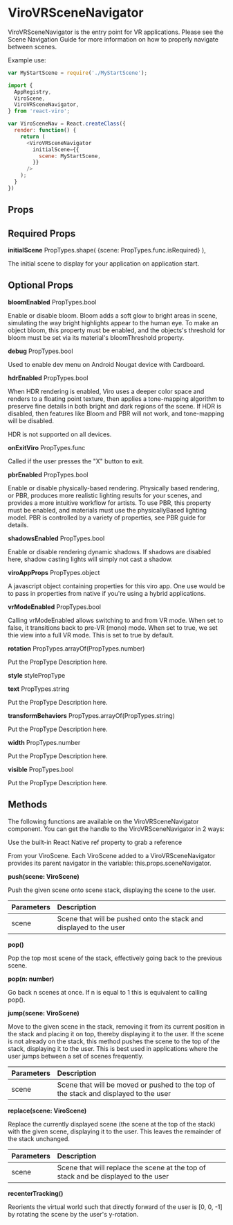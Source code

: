 # ViroVRSceneNavigator

ViroVRSceneNavigator is the entry point for VR applications. Please see the Scene Navigation Guide for more information on how to properly navigate between scenes.

Example use:

```JavaScript
var MyStartScene = require('./MyStartScene');

import {
  AppRegistry,
  ViroScene,
  ViroVRSceneNavigator,
} from 'react-viro';

var ViroSceneNav = React.createClass({
  render: function() {
    return (
      <ViroVRSceneNavigator
        initialScene={{
          scene: MyStartScene,
        }}
      />
    );
  }
})
```

## Props

## Required Props

**initialScene**	PropTypes.shape( {scene: PropTypes.func.isRequired} ),

The initial scene to display for your application on application start.

## Optional Props

**bloomEnabled**	PropTypes.bool

Enable or disable bloom. Bloom adds a soft glow to bright areas in scene, simulating the way bright highlights appear to the human eye. To make an object bloom, this property must be enabled, and the objects's threshold for bloom must be set via its material's bloomThreshold property.

**debug**	PropTypes.bool

Used to enable dev menu on Android Nougat device with Cardboard.

**hdrEnabled**	PropTypes.bool

When HDR rendering is enabled, Viro uses a deeper color space and renders to a floating point texture, then applies a tone-mapping algorithm to preserve fine details in both bright and dark regions of the scene. If HDR is disabled, then features like Bloom and PBR will not work, and tone-mapping will be disabled.

HDR is not supported on all devices.

**onExitViro**	PropTypes.func

Called if the user presses the "X" button to exit.

**pbrEnabled**	PropTypes.bool

Enable or disable physically-based rendering. Physically based rendering, or PBR, produces more realistic lighting results for your scenes, and provides a more intuitive workflow for artists. To use PBR, this property must be enabled, and materials must use the physicallyBased lighting model. PBR is controlled by a variety of properties, see PBR guide for details.

**shadowsEnabled**	PropTypes.bool

Enable or disable rendering dynamic shadows. If shadows are disabled here, shadow casting lights will simply not cast a shadow.

**viroAppProps**	PropTypes.object

A javascript object containing properties for this viro app. One use would be to pass in properties from native if you're using a hybrid applications.

**vrModeEnabled**	PropTypes.bool

Calling vrModeEnabled allows switching to and from VR mode. When set to false, it transitions back to pre-VR (mono) mode. When set to true, we set thie view into a full VR mode. This is set to true by default.

**rotation**	PropTypes.arrayOf(PropTypes.number)

Put the PropType Description here.

**style**	stylePropType

**text**	PropTypes.string

Put the PropType Description here.

**transformBehaviors**	PropTypes.arrayOf(PropTypes.string)

Put the PropType Description here.

**width**	PropTypes.number

Put the PropType Description here.

**visible**	PropTypes.bool

Put the PropType Description here.

## Methods

The following functions are available on the ViroVRSceneNavigator component. You can get the handle to the ViroVRSceneNavigator in 2 ways:

Use the built-in React Native ref property to grab a reference

From your ViroScene. Each ViroScene added to a ViroVRSceneNavigator provides its parent navigator in the variable: this.props.sceneNavigator.

**push(scene: ViroScene)**

Push the given scene onto scene stack, displaying the scene to the user.

|Parameters | Description |
| ------------- |:------------- |
|scene | Scene that will be pushed onto the stack and displayed to the user |

**pop()**

Pop the top most scene of the stack, effectively going back to the previous scene.

**pop(n: number)**

Go back n scenes at once. If n is equal to 1 this is equivalent to calling pop().

**jump(scene: ViroScene)**

Move to the given scene in the stack, removing it from its current position in the stack and placing it on top, thereby displaying it to the user. If the scene is not already on the stack, this method pushes the scene to the top of the stack, displaying it to the user. This is best used in applications where the user jumps between a set of scenes frequently.

|Parameters | Description |
| ------------- |:------------- |
|scene | Scene that will be moved or pushed to the top of the stack and displayed to the user |

**replace(scene: ViroScene)**

Replace the currently displayed scene (the scene at the top of the stack) with the given scene, displaying it to the user. This leaves the remainder of the stack unchanged.

|Parameters | Description |
| ------------- |:------------- |
|scene | Scene that will replace the scene at the top of stack and be displayed to the user |

**recenterTracking()**

Reorients the virtual world such that directly forward of the user is [0, 0, -1] by rotating the scene by the user's y-rotation.

